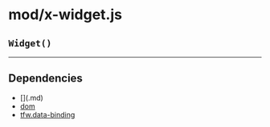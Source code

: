 # mod/x-widget.js
## `Widget()`




----

## Dependencies
* [$]($.md)
* [dom](dom.md)
* [tfw.data-binding](tfw.data-binding.md)
